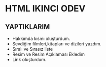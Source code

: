 # HTML IKINCI ODEV
## YAPTIKLARIM
* Hakkımda kısmı oluşturdum.
* Sevdiğim filmleri,kitapları ve dizileri yazdım.
* Sıralı ve Sırasız liste
* Resim ve Resim Açıklaması Ekledim
* Link oluşturdum.
